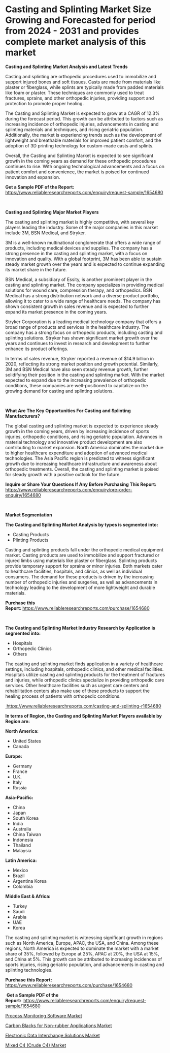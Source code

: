 <p><h1>Casting and Splinting Market Size Growing and Forecasted for period from 2024 - 2031 and provides complete market analysis of this market</h1></p><p><strong>Casting and Splinting Market Analysis and Latest Trends</strong></p>
<p><p>Casting and splinting are orthopedic procedures used to immobilize and support injured bones and soft tissues. Casts are made from materials like plaster or fiberglass, while splints are typically made from padded materials like foam or plaster. These techniques are commonly used to treat fractures, sprains, and other orthopedic injuries, providing support and protection to promote proper healing.</p><p>The Casting and Splinting Market is expected to grow at a CAGR of 12.3% during the forecast period. This growth can be attributed to factors such as increasing incidence of orthopedic injuries, advancements in casting and splinting materials and techniques, and rising geriatric population. Additionally, the market is experiencing trends such as the development of lightweight and breathable materials for improved patient comfort, and the adoption of 3D printing technology for custom-made casts and splints.</p><p>Overall, the Casting and Splinting Market is expected to see significant growth in the coming years as demand for these orthopedic procedures continues to rise. With ongoing technological advancements and a focus on patient comfort and convenience, the market is poised for continued innovation and expansion.</p></p>
<p><strong>Get a Sample PDF of the Report:&nbsp;</strong> <a href="https://www.reliableresearchreports.com/enquiry/request-sample/1654680">https://www.reliableresearchreports.com/enquiry/request-sample/1654680</a></p>
<p>&nbsp;</p>
<p><strong>Casting and Splinting Major Market Players</strong></p>
<p><p>The casting and splinting market is highly competitive, with several key players leading the industry. Some of the major companies in this market include 3M, BSN Medical, and Stryker. </p><p>3M is a well-known multinational conglomerate that offers a wide range of products, including medical devices and supplies. The company has a strong presence in the casting and splinting market, with a focus on innovation and quality. With a global footprint, 3M has been able to sustain steady market growth over the years and is expected to continue expanding its market share in the future.</p><p>BSN Medical, a subsidiary of Essity, is another prominent player in the casting and splinting market. The company specializes in providing medical solutions for wound care, compression therapy, and orthopedics. BSN Medical has a strong distribution network and a diverse product portfolio, allowing it to cater to a wide range of healthcare needs. The company has shown consistent growth in sales revenue and is expected to further expand its market presence in the coming years.</p><p>Stryker Corporation is a leading medical technology company that offers a broad range of products and services in the healthcare industry. The company has a strong focus on orthopedic products, including casting and splinting solutions. Stryker has shown significant market growth over the years and continues to invest in research and development to further enhance its product offerings.</p><p>In terms of sales revenue, Stryker reported a revenue of $14.9 billion in 2020, reflecting its strong market position and growth potential. Similarly, 3M and BSN Medical have also seen steady revenue growth, further solidifying their position in the casting and splinting market. With the market expected to expand due to the increasing prevalence of orthopedic conditions, these companies are well-positioned to capitalize on the growing demand for casting and splinting solutions.</p></p>
<p>&nbsp;</p>
<p><strong>What Are The Key Opportunities For Casting and Splinting Manufacturers?</strong></p>
<p><p>The global casting and splinting market is expected to experience steady growth in the coming years, driven by increasing incidence of sports injuries, orthopedic conditions, and rising geriatric population. Advances in material technology and innovative product development are also contributing to market expansion. North America dominates the market due to higher healthcare expenditure and adoption of advanced medical technologies. The Asia Pacific region is predicted to witness significant growth due to increasing healthcare infrastructure and awareness about orthopedic treatments. Overall, the casting and splinting market is poised for steady growth with a positive outlook for the future.</p></p>
<p><strong>Inquire or Share Your Questions If Any Before Purchasing This Report:</strong> <a href="https://www.reliableresearchreports.com/enquiry/pre-order-enquiry/1654680">https://www.reliableresearchreports.com/enquiry/pre-order-enquiry/1654680</a></p>
<p>&nbsp;</p>
<p><strong>Market Segmentation</strong></p>
<p><strong>The Casting and Splinting Market Analysis by types is segmented into:</strong></p>
<p><ul><li>Casting Products</li><li>Plinting Products</li></ul></p>
<p><p>Casting and splinting products fall under the orthopedic medical equipment market. Casting products are used to immobilize and support fractured or injured limbs using materials like plaster or fiberglass. Splinting products provide temporary support for sprains or minor injuries. Both markets cater to healthcare facilities, hospitals, and clinics, as well as individual consumers. The demand for these products is driven by the increasing number of orthopedic injuries and surgeries, as well as advancements in technology leading to the development of more lightweight and durable materials.</p></p>
<p><strong>Purchase this Report:&nbsp;</strong><a href="https://www.reliableresearchreports.com/purchase/1654680">https://www.reliableresearchreports.com/purchase/1654680</a></p>
<p>&nbsp;</p>
<p><strong>The Casting and Splinting Market Industry Research by Application is segmented into:</strong></p>
<p><ul><li>Hospitals</li><li>Orthopedic Clinics</li><li>Others</li></ul></p>
<p><p>The casting and splinting market finds application in a variety of healthcare settings, including hospitals, orthopedic clinics, and other medical facilities. Hospitals utilize casting and splinting products for the treatment of fractures and injuries, while orthopedic clinics specialize in providing orthopedic care services. Other healthcare facilities such as urgent care centers and rehabilitation centers also make use of these products to support the healing process of patients with orthopedic conditions.</p></p>
<p><a href="https://www.reliableresearchreports.com/casting-and-splinting-r1654680">&nbsp;https://www.reliableresearchreports.com/casting-and-splinting-r1654680</a></p>
<p><strong>In terms of Region, the Casting and Splinting Market Players available by Region are:</strong></p>
<p>
    <p> <strong> North America: </strong>
        <ul>
            <li>United States</li>
            <li>Canada</li>
        </ul>
        </p> 
    <p> <strong> Europe: </strong>
        <ul>
            <li>Germany</li>
            <li>France</li>
            <li>U.K.</li>
            <li>Italy</li>
            <li>Russia</li>
        </ul>
        </p> 
    <p> <strong> Asia-Pacific: </strong>
        <ul>
            <li>China</li>
            <li>Japan</li>
            <li>South Korea</li>
            <li>India</li>
            <li>Australia</li>
            <li>China Taiwan</li>
            <li>Indonesia</li>
            <li>Thailand</li>
            <li>Malaysia</li>
        </ul>
        </p> 
    <p> <strong> Latin America: </strong>
        <ul>
            <li>Mexico</li>
            <li>Brazil</li>
            <li>Argentina Korea</li>
            <li>Colombia</li>
        </ul>
        </p> 
    <p> <strong> Middle East & Africa: </strong>
        <ul>
            <li>Turkey</li>
            <li>Saudi</li>
            <li>Arabia</li>
            <li>UAE</li>
            <li>Korea</li>
        </ul>
    </p>
    </p>
<p><p>The casting and splinting market is witnessing significant growth in regions such as North America, Europe, APAC, the USA, and China. Among these regions, North America is expected to dominate the market with a market share of 35%, followed by Europe at 25%, APAC at 20%, the USA at 15%, and China at 5%. This growth can be attributed to increasing incidences of sports injuries, rising geriatric population, and advancements in casting and splinting technologies.</p></p>
<p><strong>Purchase this Report: </strong><a href="https://www.reliableresearchreports.com/purchase/1654680">https://www.reliableresearchreports.com/purchase/1654680</a></p>
<p>&nbsp;<strong>Get a Sample PDF of the Report:&nbsp;&nbsp;</strong><a href="https://www.reliableresearchreports.com/enquiry/request-sample/1654680">https://www.reliableresearchreports.com/enquiry/request-sample/1654680</a></p>
<p><strong></strong></p>
<p><p><a href="https://github.com/cecuraprangm/Market-Research-Report-List-2/blob/main/process-monitoring-software-market.md">Process Monitoring Software Market</a></p><p><a href="https://www.linkedin.com/pulse/carbon-blacks-non-rubber-applications-market-size-global-kxhvc?trackingId=SC5j%2BzPF34gNnxeDMjDv2w%3D%3D">Carbon Blacks for Non-rubber Applications Market</a></p><p><a href="https://github.com/ChiragRP21/Market-Research-Report-List-4/blob/main/electronic-data-interchange-solutions-market.md">Electronic Data Interchange Solutions Market</a></p><p><a href="https://www.linkedin.com/pulse/mixed-c4-crude-market-analysis-examines-its-scope-growth-opportunities-3w58c?trackingId=AKgRaLUWgVTdIPCE%2Bv1e8A%3D%3D">Mixed C4 (Crude C4) Market</a></p></p>